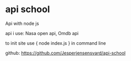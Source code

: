 # api school 
Api with node js 

api i use:
Nasa open api,
Omdb api

to init site use { node index.js } in command line


github:
https://github.com/Jesperjensensvard/api-school







